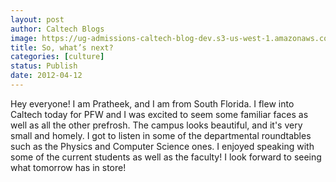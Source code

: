 ```yaml
---
layout: post
author: Caltech Blogs
image: https://ug-admissions-caltech-blog-dev.s3-us-west-1.amazonaws.com/old_pictures/caltech_as_it_happens/6a0105349b8251970b01630410b5e4970d.jpg
title: So, what’s next? 
categories: [culture]
status: Publish
date: 2012-04-12
---
```


Hey everyone!
I am Pratheek, and I am from South Florida. I flew into Caltech today for PFW and I was excited to seem some familiar faces as well as all the other prefrosh. The campus looks beautiful, and it's very small and homely. I got to listen in some of the departmental roundtables such as the Physics and Computer Science ones. I enjoyed speaking with some of the current students as well as the faculty! I look forward to seeing what tomorrow has in store!

